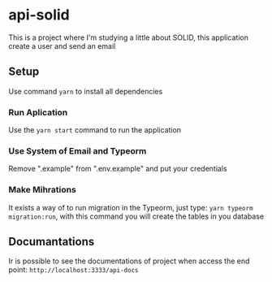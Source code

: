 # api-solid

This is a project where I'm studying a little about SOLID, this application create a user and send an email


## Setup

Use command `yarn` to install all dependencies

### Run Aplication

Use the `yarn start` command to run the application

### Use System of Email and Typeorm

Remove ".example" from ".env.example" and put your credentials

### Make Mihrations 

It exists a way of to run migration in the Typeorm, just type: `yarn typeorm migration:run`, with this command you will create the tables in you database

## Documantations

Ir is possible to see the documentations of project when access the end point: `http://localhost:3333/api-docs`